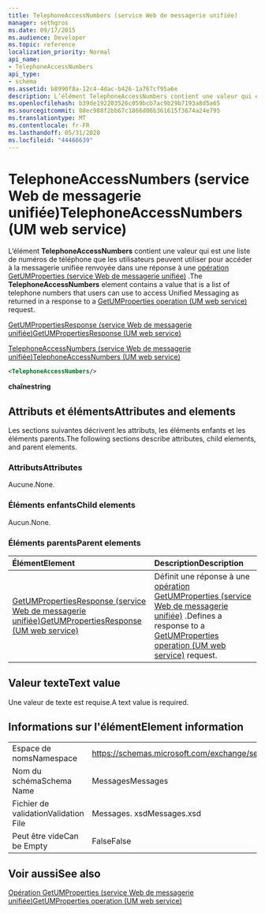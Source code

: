 ```yaml
---
title: TelephoneAccessNumbers (service Web de messagerie unifiée)
manager: sethgros
ms.date: 09/17/2015
ms.audience: Developer
ms.topic: reference
localization_priority: Normal
api_name:
- TelephoneAccessNumbers
api_type:
- schema
ms.assetid: b8990f8a-12c4-4dac-b426-1a767cf95a6e
description: L’élément TelephoneAccessNumbers contient une valeur qui est une liste de numéros de téléphone que les utilisateurs peuvent utiliser pour accéder à la messagerie unifiée renvoyée dans une réponse à une opération GetUMProperties (service Web de messagerie unifiée).
ms.openlocfilehash: b39de192203526c059bcb7ac9b29b7193a8d5a65
ms.sourcegitcommit: 88ec988f2bb67c1866d06b361615f3674a24e795
ms.translationtype: MT
ms.contentlocale: fr-FR
ms.lasthandoff: 05/31/2020
ms.locfileid: "44466639"
---
```

# <a name="telephoneaccessnumbers-um-web-service"></a><span data-ttu-id="e8c43-103">TelephoneAccessNumbers (service Web de messagerie unifiée)</span><span class="sxs-lookup"><span data-stu-id="e8c43-103">TelephoneAccessNumbers (UM web service)</span></span>

<span data-ttu-id="e8c43-104">L’élément **TelephoneAccessNumbers** contient une valeur qui est une liste de numéros de téléphone que les utilisateurs peuvent utiliser pour accéder à la messagerie unifiée renvoyée dans une réponse à une [opération GetUMProperties (service Web de messagerie unifiée)](getumproperties-operation-um-web-service.md) .</span><span class="sxs-lookup"><span data-stu-id="e8c43-104">The **TelephoneAccessNumbers** element contains a value that is a list of telephone numbers that users can use to access Unified Messaging as returned in a response to a [GetUMProperties operation (UM web service)](getumproperties-operation-um-web-service.md) request.</span></span> 
  
[<span data-ttu-id="e8c43-105">GetUMPropertiesResponse (service Web de messagerie unifiée)</span><span class="sxs-lookup"><span data-stu-id="e8c43-105">GetUMPropertiesResponse (UM web service)</span></span>](getumpropertiesresponse-um-web-service.md)
  
[<span data-ttu-id="e8c43-106">TelephoneAccessNumbers (service Web de messagerie unifiée)</span><span class="sxs-lookup"><span data-stu-id="e8c43-106">TelephoneAccessNumbers (UM web service)</span></span>](telephoneaccessnumbers-um-web-service.md)
  
```xml
<TelephoneAccessNumbers/>
```

 <span data-ttu-id="e8c43-107">**chaîne**</span><span class="sxs-lookup"><span data-stu-id="e8c43-107">**string**</span></span>
## <a name="attributes-and-elements"></a><span data-ttu-id="e8c43-108">Attributs et éléments</span><span class="sxs-lookup"><span data-stu-id="e8c43-108">Attributes and elements</span></span>

<span data-ttu-id="e8c43-109">Les sections suivantes décrivent les attributs, les éléments enfants et les éléments parents.</span><span class="sxs-lookup"><span data-stu-id="e8c43-109">The following sections describe attributes, child elements, and parent elements.</span></span>
  
### <a name="attributes"></a><span data-ttu-id="e8c43-110">Attributs</span><span class="sxs-lookup"><span data-stu-id="e8c43-110">Attributes</span></span>

<span data-ttu-id="e8c43-111">Aucune.</span><span class="sxs-lookup"><span data-stu-id="e8c43-111">None.</span></span>
  
### <a name="child-elements"></a><span data-ttu-id="e8c43-112">Éléments enfants</span><span class="sxs-lookup"><span data-stu-id="e8c43-112">Child elements</span></span>

<span data-ttu-id="e8c43-113">Aucun.</span><span class="sxs-lookup"><span data-stu-id="e8c43-113">None.</span></span>
  
### <a name="parent-elements"></a><span data-ttu-id="e8c43-114">Éléments parents</span><span class="sxs-lookup"><span data-stu-id="e8c43-114">Parent elements</span></span>

|<span data-ttu-id="e8c43-115">**Élément**</span><span class="sxs-lookup"><span data-stu-id="e8c43-115">**Element**</span></span>|<span data-ttu-id="e8c43-116">**Description**</span><span class="sxs-lookup"><span data-stu-id="e8c43-116">**Description**</span></span>|
|:-----|:-----|
|[<span data-ttu-id="e8c43-117">GetUMPropertiesResponse (service Web de messagerie unifiée)</span><span class="sxs-lookup"><span data-stu-id="e8c43-117">GetUMPropertiesResponse (UM web service)</span></span>](getumpropertiesresponse-um-web-service.md) <br/> |<span data-ttu-id="e8c43-118">Définit une réponse à une [opération GetUMProperties (service Web de messagerie unifiée)](getumproperties-operation-um-web-service.md) .</span><span class="sxs-lookup"><span data-stu-id="e8c43-118">Defines a response to a [GetUMProperties operation (UM web service)](getumproperties-operation-um-web-service.md) request.</span></span>  <br/> |
   
## <a name="text-value"></a><span data-ttu-id="e8c43-119">Valeur texte</span><span class="sxs-lookup"><span data-stu-id="e8c43-119">Text value</span></span>

<span data-ttu-id="e8c43-120">Une valeur de texte est requise.</span><span class="sxs-lookup"><span data-stu-id="e8c43-120">A text value is required.</span></span>
  
## <a name="element-information"></a><span data-ttu-id="e8c43-121">Informations sur l'élément</span><span class="sxs-lookup"><span data-stu-id="e8c43-121">Element information</span></span>

|||
|:-----|:-----|
|<span data-ttu-id="e8c43-122">Espace de noms</span><span class="sxs-lookup"><span data-stu-id="e8c43-122">Namespace</span></span>  <br/> |https://schemas.microsoft.com/exchange/services/2006/messages  <br/> |
|<span data-ttu-id="e8c43-123">Nom du schéma</span><span class="sxs-lookup"><span data-stu-id="e8c43-123">Schema Name</span></span>  <br/> |<span data-ttu-id="e8c43-124">Messages</span><span class="sxs-lookup"><span data-stu-id="e8c43-124">Messages</span></span>  <br/> |
|<span data-ttu-id="e8c43-125">Fichier de validation</span><span class="sxs-lookup"><span data-stu-id="e8c43-125">Validation File</span></span>  <br/> |<span data-ttu-id="e8c43-126">Messages. xsd</span><span class="sxs-lookup"><span data-stu-id="e8c43-126">Messages.xsd</span></span>  <br/> |
|<span data-ttu-id="e8c43-127">Peut être vide</span><span class="sxs-lookup"><span data-stu-id="e8c43-127">Can be Empty</span></span>  <br/> |<span data-ttu-id="e8c43-128">False</span><span class="sxs-lookup"><span data-stu-id="e8c43-128">False</span></span>  <br/> |
   
## <a name="see-also"></a><span data-ttu-id="e8c43-129">Voir aussi</span><span class="sxs-lookup"><span data-stu-id="e8c43-129">See also</span></span>



[<span data-ttu-id="e8c43-130">Opération GetUMProperties (service Web de messagerie unifiée)</span><span class="sxs-lookup"><span data-stu-id="e8c43-130">GetUMProperties operation (UM web service)</span></span>](getumproperties-operation-um-web-service.md)

